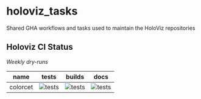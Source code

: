 # holoviz_tasks

Shared GHA workflows and tasks used to maintain the HoloViz repositories

## Holoviz CI Status

*Weekly dry-runs*

| name  | tests  | builds  | docs  |
|---|---|---|---|
| colorcet  | ![tests](https://github.com/holoviz/colorcet/actions/workflows/tests.yaml/badge.svg?event=schedule) | ![tests](https://github.com/holoviz/colorcet/actions/workflows/build.yaml/badge.svg?event=schedule)  | ![tests](https://github.com/holoviz/colorcet/actions/workflows/docs.yaml/badge.svg?event=schedule)  |
